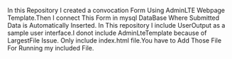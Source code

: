 In this Repository I created a convocation Form Using AdminLTE Webpage Template.Then I connect This Form in mysql DataBase Where Submitted Data is Automatically Inserted. In This repository I include UserOutput as a sample user interface.I donot include AdminLteTemplate because of LargestFile Issue. Only include index.html file.You have to Add Those File For Running my included File.
